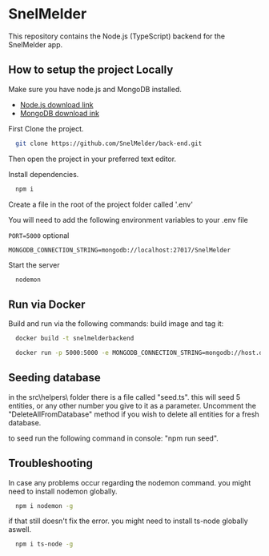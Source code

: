 # SnelMelder

This repository contains the Node.js (TypeScript) backend for the SnelMelder app.

## How to setup the project Locally

Make sure you have node.js and MongoDB installed.

- [Node.js download link](https://nodejs.org/en/download/)
- [MongoDB download ink](https://www.mongodb.com/try/download/community)

First Clone the project.

```bash
  git clone https://github.com/SnelMelder/back-end.git
```

Then open the project in your preferred text editor.

Install dependencies.

```bash
  npm i
```

Create a file in the root of the project folder called '.env'

You will need to add the following environment variables to your .env file

`PORT=5000` optional

`MONGODB_CONNECTION_STRING=mongodb://localhost:27017/SnelMelder`

Start the server

```bash
  nodemon
```

## Run via Docker
Build and run via the following commands:
build image and tag it:


```bash
  docker build -t snelmelderbackend
```

```bash
  docker run -p 5000:5000 -e MONGODB_CONNECTION_STRING=mongodb://host.docker.internal:27017/SnelMelder snelmelderbackend
```


## Seeding database

in the src\helpers\ folder there is a file called "seed.ts". this will seed 5 entities, or any other number you give to it as a parameter. Uncomment the "DeleteAllFromDatabase" method if you wish to delete all entities for a fresh database.

to seed run the following command in console: "npm run seed".

## Troubleshooting

In case any problems occur regarding the nodemon command. you might need to install nodemon globally.

```bash
  npm i nodemon -g
```

if that still doesn't fix the error. you might need to install ts-node globally aswell.

```bash
  npm i ts-node -g
```
